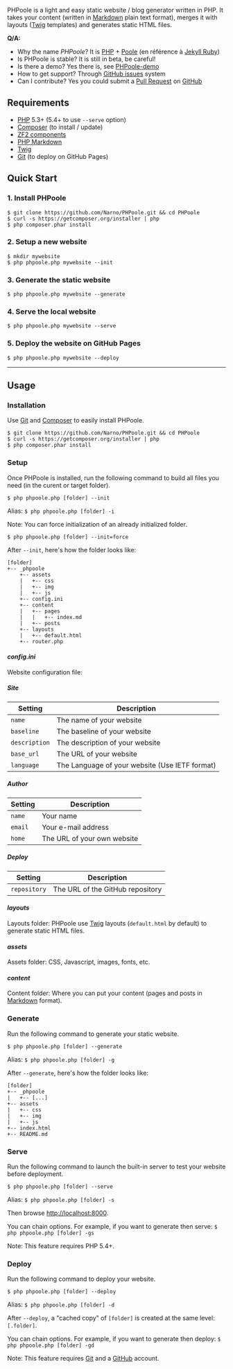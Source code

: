 PHPoole is a light and easy static website / blog generator written in PHP.
It takes your content (written in [Markdown](http://daringfireball.net/projects/markdown/) plain text format), merges it with layouts ([Twig](http://twig.sensiolabs.org/) templates) and generates static HTML files.

**Q/A:**

* Why the name _PHPoole_? It is [PHP](http://www.php.net) + [Poole](http://en.wikipedia.org/wiki/Strange_Case_of_Dr_Jekyll_and_Mr_Hyde#Mr._Poole) (en référence à [Jekyll Ruby](http://jekyllrb.com))
* Is PHPoole is stable? It is still in beta, be careful!
* Is there a demo? Yes there is, see [PHPoole-demo](https://github.com/Narno/PHPoole-demo)
* How to get support? Through [GitHub issues](https://github.com/Narno/PHPoole/issues) system
* Can I contribute? Yes you could submit a [Pull Request](https://help.github.com/articles/using-pull-requests) on [GitHub](https://github.com/Narno/PHPoole)

Requirements
------------

* [PHP](https://github.com/php) 5.3+ (5.4+ to use ```--serve``` option)
* [Composer](http://getcomposer.org) (to install / update)
 * [ZF2 components](https://github.com/zendframework)
 * [PHP Markdown](https://github.com/michelf/php-markdown)
 * [Twig](https://github.com/fabpot/Twig)
* [Git](http://git-scm.com) (to deploy on GitHub Pages)

Quick Start
-----------

### 1. Install PHPoole
    $ git clone https://github.com/Narno/PHPoole.git && cd PHPoole
    $ curl -s https://getcomposer.org/installer | php
    $ php composer.phar install

### 2. Setup a new website
    $ mkdir mywebsite
    $ php phpoole.php mywebsite --init

### 3. Generate the static website
    $ php phpoole.php mywebsite --generate

### 4. Serve the local website
    $ php phpoole.php mywebsite --serve

### 5. Deploy the website on GitHub Pages
    $ php phpoole.php mywebsite --deploy

----

Usage
-----

### Installation

Use [Git](http://git-scm.com) and [Composer](http://getcomposer.org) to easily install PHPoole.

    $ git clone https://github.com/Narno/PHPoole.git && cd PHPoole
    $ curl -s https://getcomposer.org/installer | php
    $ php composer.phar install


### Setup

Once PHPoole is installed, run the following command to build all files you need (in the curent or target folder).

    $ php phpoole.php [folder] --init

Alias: ```$ php phpoole.php [folder] -i```

Note: You can force initialization of an already initialized folder.

    $ php phpoole.php [folder] --init=force

After ```--init```, here's how the folder looks like:

    [folder]
    +-- _phpoole
        +-- assets
        |   +-- css
        |   +-- img
        |   +-- js
        +-- config.ini
        +-- content
        |   +-- pages
        |   |   +-- index.md
        |   +-- posts
        +-- layouts
        |   +-- default.html
        +-- router.php

#### _config.ini_

Website configuration file:

##### Site
| Setting           | Description                                    |
| ----------------- | ---------------------------------------------- |
| ```name```        | The name of your website                       |
| ```baseline```    | The baseline of your website                   |
| ```description``` | The description of your website                |
| ```base_url```    | The URL of your website                        |
| ```language```    | The Language of your website (Use IETF format) |

##### Author
| Setting           | Description                                    |
| ----------------- | ---------------------------------------------- |
| ```name```        | Your name                                      |
| ```email```       | Your e-mail address                            |
| ```home```        | The URL of your own website                    |

##### Deploy
| Setting           | Description                                    |
| ----------------- | ---------------------------------------------- |
| ```repository```  | The URL of the GitHub repository               |

#### _layouts_

Layouts folder: PHPoole use [Twig](http://twig.sensiolabs.org) layouts (```default.html``` by default) to generate static HTML files.

#### _assets_

Assets folder: CSS, Javascript, images, fonts, etc.

#### _content_

Content folder: Where you can put your content (pages and posts in [Markdown](http://daringfireball.net/projects/markdown/) format).


### Generate

Run the following command to generate your static website.

    $ php phpoole.php [folder] --generate

Alias: ```$ php phpoole.php [folder] -g```

After ```--generate```, here's how the folder looks like:

    [folder]
    +-- _phpoole
    |   +-- [...]
    +-- assets
    |   +-- css
    |   +-- img
    |   +-- js
    +-- index.html
    +-- README.md


### Serve

Run the following command to launch the built-in server to test your website before deployment.

    $ php phpoole.php [folder] --serve

Alias: ```$ php phpoole.php [folder] -s```

Then browse [http://localhost:8000](http://localhost:8000).

You can chain options. For example, if you want to generate then serve:
```$ php phpoole.php [folder] -gs```

Note: This feature requires PHP 5.4+.


### Deploy

Run the following command to deploy your website.

    $ php phpoole.php [folder] --deploy

Alias: ```$ php phpoole.php [folder] -d```

After ```--deploy```, a "cached copy" of ```[folder]``` is created at the same level: ```[.folder]```.

You can chain options. For example, if you want to generate then deploy:
```$ php phpoole.php [folder] -gd```

Note: This feature requires [Git](http://git-scm.com) and a [GitHub](https://github.com) account.
